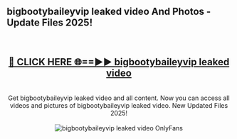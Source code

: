 <h2>bigbootybaileyvip leaked video And Photos - Update Files 2025!</h2>
<br>
<div align="center">
<h2><a href="https://linkcuts.com/hfmhzwbr" rel="nofollow">🔴 CLICK HERE 🌐==►► bigbootybaileyvip leaked video</a></h2>
<br>
Get bigbootybaileyvip leaked video and all content. Now you can access all videos and pictures of bigbootybaileyvip leaked video. New Updated Files 2025!
<br>
<br>
<a href="https://linkcuts.com/hfmhzwbr" rel="nofollow" data-target="animated-image.originalLink"><img src="https://i.ibb.co.com/WyWwxjT/player-gif2.gif" alt="bigbootybaileyvip leaked video OnlyFans" style="max-width: 100%; display: inline-block;" data-target="animated-image.originalImage"></a>
</div>
<br>